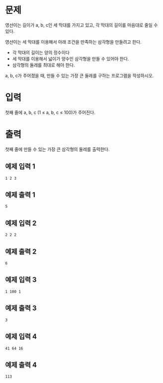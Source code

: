 문제
==========
영선이는 길이가 a, b, c인 세 막대를 가지고 있고, 각 막대의 길이를 마음대로 줄일 수 있다.

영선이는 세 막대를 이용해서 아래 조건을 만족하는 삼각형을 만들려고 한다.

- 각 막대의 길이는 양의 정수이다
- 세 막대를 이용해서 넓이가 양수인 삼각형을 만들 수 있어야 한다.
- 삼각형의 둘레를 최대로 해야 한다.

a, b, c가 주어졌을 때, 만들 수 있는 가장 큰 둘레를 구하는 프로그램을 작성하시오. 

입력
===========
첫째 줄에 a, b, c (1 ≤ a, b, c ≤ 100)가 주어진다.

출력
========
첫째 줄에 만들 수 있는 가장 큰 삼각형의 둘레를 출력한다.

예제 입력 1 
---------
```
1 2 3
```
예제 출력 1 
---------
```
5
```
예제 입력 2 
---------
```
2 2 2
```
예제 출력 2 
----------
```
6
```
예제 입력 3 
---------
```
1 100 1
```
예제 출력 3 
--------
```
3
```
예제 입력 4 
--------
```
41 64 16
```
예제 출력 4 
----------
```
113
```
